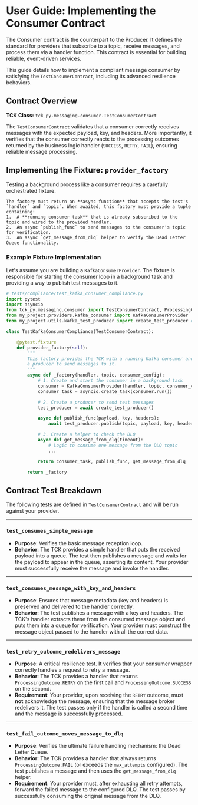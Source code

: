 # User Guide: Implementing the Consumer Contract

The Consumer contract is the counterpart to the Producer. It defines the standard for providers that subscribe to a topic, receive messages, and process them via a handler function. This contract is essential for building reliable, event-driven services.

This guide details how to implement a compliant message consumer by satisfying the `TestConsumerContract`, including its advanced resilience behaviors.

## Contract Overview

**TCK Class:** ```tck_py.messaging.consumer.TestConsumerContract```

The `TestConsumerContract` validates that a consumer correctly receives messages with the expected payload, key, and headers. More importantly, it verifies that the consumer correctly reacts to the processing outcomes returned by the business logic handler (`SUCCESS`, `RETRY`, `FAIL`), ensuring reliable message processing.

## Implementing the Fixture: `provider_factory`

Testing a background process like a consumer requires a carefully orchestrated fixture.

```info
The factory must return an **async function** that accepts the test's `handler` and `topic`. When awaited, this factory must provide a tuple containing:
1.  A **running consumer task** that is already subscribed to the topic and wired to the provided handler.
2.  An async `publish_func` to send messages to the consumer's topic for verification.
3.  An async `get_message_from_dlq` helper to verify the Dead Letter Queue functionality.
```

### Example Fixture Implementation

Let's assume you are building a `KafkaConsumerProvider`. The fixture is responsible for starting the consumer loop in a background task and providing a way to publish test messages to it.

```python
# tests/compliance/test_kafka_consumer_compliance.py
import pytest
import asyncio
from tck_py.messaging.consumer import TestConsumerContract, ProcessingOutcome
from my_project.providers.kafka_consumer import KafkaConsumerProvider
from my_project.utils.kafka_test_producer import create_test_producer # For sending messages

class TestKafkaConsumerCompliance(TestConsumerContract):

    @pytest.fixture
    def provider_factory(self):
        """
        This factory provides the TCK with a running Kafka consumer and
        a producer to send messages to it.
        """
        async def _factory(handler, topic, consumer_config):
            # 1. Create and start the consumer in a background task
            consumer = KafkaConsumerProvider(handler, topic, consumer_config)
            consumer_task = asyncio.create_task(consumer.run())

            # 2. Create a producer to send test messages
            test_producer = await create_test_producer()

            async def publish_func(payload, key, headers):
                await test_producer.publish(topic, payload, key, headers)

            # 3. Create a helper to check the DLQ
            async def get_message_from_dlq(timeout):
                # Logic to consume one message from the DLQ topic
                ...

            return consumer_task, publish_func, get_message_from_dlq

        return _factory
```

## Contract Test Breakdown

The following tests are defined in `TestConsumerContract` and will be run against your provider.

---

### `test_consumes_simple_message`

-   **Purpose**: Verifies the basic message reception loop.
-   **Behavior**: The TCK provides a simple handler that puts the received payload into a queue. The test then publishes a message and waits for the payload to appear in the queue, asserting its content. Your provider must successfully receive the message and invoke the handler.

---

### `test_consumes_message_with_key_and_headers`

-   **Purpose**: Ensures that message metadata (key and headers) is preserved and delivered to the handler correctly.
-   **Behavior**: The test publishes a message with a key and headers. The TCK's handler extracts these from the consumed message object and puts them into a queue for verification. Your provider must construct the message object passed to the handler with all the correct data.

---

### `test_retry_outcome_redelivers_message`

-   **Purpose**: A critical resilience test. It verifies that your consumer wrapper correctly handles a request to retry a message.
-   **Behavior**: The TCK provides a handler that returns `ProcessingOutcome.RETRY` on the first call and `ProcessingOutcome.SUCCESS` on the second.
-   **Requirement**: Your provider, upon receiving the `RETRY` outcome, must **not** acknowledge the message, ensuring that the message broker redelivers it. The test passes only if the handler is called a second time and the message is successfully processed.

---

### `test_fail_outcome_moves_message_to_dlq`

-   **Purpose**: Verifies the ultimate failure handling mechanism: the Dead Letter Queue.
-   **Behavior**: The TCK provides a handler that always returns `ProcessingOutcome.FAIL` (or exceeds the `max_attempts` configured). The test publishes a message and then uses the `get_message_from_dlq` helper.
-   **Requirement**: Your provider must, after exhausting all retry attempts, forward the failed message to the configured DLQ. The test passes by successfully consuming the original message from the DLQ.
